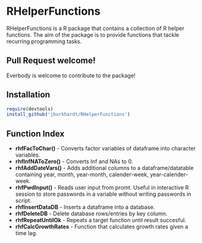 # RHelperFunctions

RHelperFunctions is a R package that contains a collection of R helper functions. The aim of the package is to provide functions that tackle recurring programming tasks.

## Pull Request welcome!

Everbody is welcome to contribute to the package!

## Installation

```R
require(devtools)
install_github('jburkhardt/RHelperFunctions')
```

## Function Index

- **rhfFacToChar()** - Converts factor variables of dataframe into character variables.
- **rhfInfNAToZero()** - Converts Inf and NAs to 0.
- **rhfAddDateVars()** - Adds additional columns to a dataframe/datatable containing year, month, year-month, calender-week, year-calender-week.
- **rhfPwdInput()** - Reads user input from promt. Useful in interactive R session to store passwords in a variable without writing passwords in script.
- **rhfInsertDataDB** - Inserts a dataframe into a database.
- **rhfDeleteDB** - Delete database rows/entries by key column.
- **rhfRepeatUntilOk** - Repeats a target function until result succesful.
- **rhfCalcGrowthRates** - Function that calculates growth rates given a time lag.
